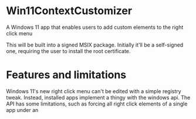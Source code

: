 # Win11ContextCustomizer
A Windows 11 app that enables users to add custom elements to the right click menu

This will be built into a signed MSIX package. Initially it'll be a self-signed one, requiring the user to install the root certificate. 

# Features and limitations
Windows 11's new right click menu can't be edited with a simple registry tweak. Instead, installed apps implement a thingy with the windows api. The API has some limitations, such as forcing all right click elements of a single app under an 
